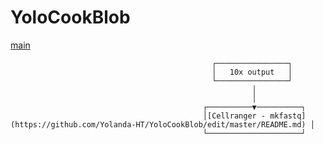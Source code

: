 # YoloCookBlob

[main](https://yolanda-ht.github.io/YoloCookBlob/)


                                                                      
                                                                      
                                                                      
                                                                      
                                                                      
                                                                      
                                                 ┌────────────────┐   
                                                 │   10x output   │   
                                                 └────────────────┘   
                                                          │           
                                                          │           
                                               ┌──────────▼──────────┐
                                               │[Cellranger - mkfastq](https://github.com/Yolanda-HT/YoloCookBlob/edit/master/README.md) │
                                               └─────────────────────┘
